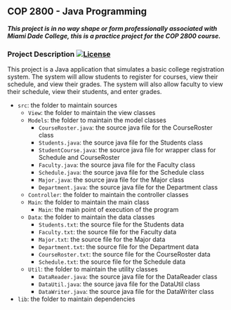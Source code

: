 ## COP 2800 - Java Programming

<strong><em>This project is in no way shape or form professionally associated with Miami Dade College, this is a practice project for the COP 2800 course.</em></strong>

### Project Description [![License](https://img.shields.io/badge/License-Apache_2.0-blue.svg)](https://opensource.org/licenses/Apache-2.0)

This project is a Java application that simulates a basic college registration system. The system will allow students to register for courses, view their schedule, and view their grades. The system will also allow faculty to view their schedule, view their students, and enter grades.

- `src`: the folder to maintain sources
    - `View`: the folder to maintain the view classes
    - `Models`: the folder to maintain the model classes
        - `CourseRoster.java`: the source java file for the CourseRoster class
        - `Students.java`: the source java file for the Students class
        - `StudentCourse.java`: the source java file for wrapper class for Schedule and CourseRoster
        - `Faculty.java`: the source java file for the Faculty class
        - `Schedule.java`: the source java file for the Schedule class
        - `Major.java`: the source java file for the Major class
        - `Department.java`: the source java file for the Department class
    - `Controller`: the folder to maintain the controller classes
    - `Main`: the folder to maintain the main class
        - `Main`: the main point of execution of the program
    - `Data`: the folder to maintain the data classes
        - `Students.txt`: the source file for the Students data
        - `Faculty.txt`: the source file for the Faculty data
        - `Major.txt`: the source file for the Major data
        - `Department.txt`: the source file for the Department data
        - `CourseRoster.txt`: the source file for the CourseRoster data
        - `Schedule.txt`: the source file for the Schedule data
    - `Util`: the folder to maintain the utility classes
        - `DataReader.java`: the source java file for the DataReader class
        - `DataUtil.java`: the source java file for the DataUtil class
        - `DataWriter.java`: the source java file for the DataWriter class
- `lib`: the folder to maintain dependencies
